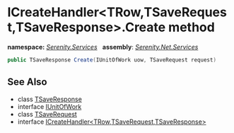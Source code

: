 # ICreateHandler&lt;TRow,TSaveRequest,TSaveResponse&gt;.Create method
**namespace:** *[Serenity.Services](../../README.md#serenity.services-namespace)*   **assembly**: *[Serenity.Net.Services](../../README.md)*

```csharp
public TSaveResponse Create(IUnitOfWork uow, TSaveRequest request)
```

## See Also

* class [TSaveResponse](../Serenity.Net.Services/../ICreateHandler-3.TSaveResponse.md)
* interface [IUnitOfWork](../Serenity.Net.Data/../../Serenity.Data/IUnitOfWork.md)
* class [TSaveRequest](../Serenity.Net.Services/../ICreateHandler-3.TSaveRequest.md)
* interface [ICreateHandler&lt;TRow,TSaveRequest,TSaveResponse&gt;](../ICreateHandler-3.md)